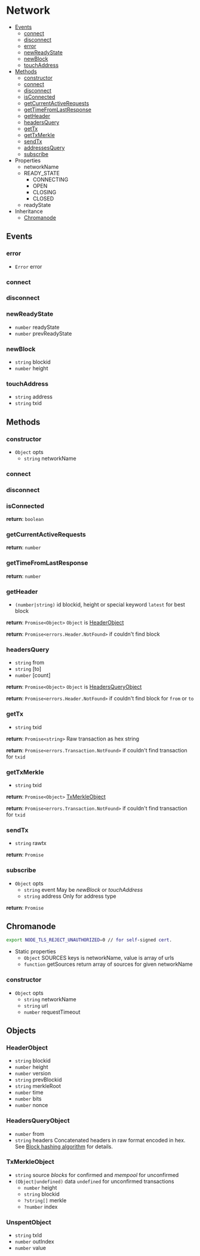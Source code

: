 # Network

  * [Events](#events)
    * [connect](#connect)
    * [disconnect](#disconnect)
    * [error](#error)
    * [newReadyState](#newreadystate)
    * [newBlock](#newblock)
    * [touchAddress](#touchaddress)
  * [Methods](#methods)
    * [constructor](#constructor)
    * [connect](#connect)
    * [disconnect](#disconnect)
    * [isConnected](#isconnected)
    * [getCurrentActiveRequests](#getcurrentactiverequests)
    * [getTimeFromLastResponse](#gettimefromlastresponse)
    * [getHeader](#getheader)
    * [headersQuery](#headersquery)
    * [getTx](#gettx)
    * [getTxMerkle](#gettxmerkle)
    * [sendTx](#sendtx)
    * [addressesQuery](#addressesquery)
    * [subscribe](#subscribe)
  * Properties
    * networkName
    * READY_STATE
      * CONNECTING
      * OPEN
      * CLOSING
      * CLOSED
    * readyState
  * Inheritance
    * [Chromanode](#chromanode)

## Events

### error

  * `Error` error

### connect

### disconnect

### newReadyState

  * `number` readyState
  * `number` prevReadyState

### newBlock

  * `string` blockid
  * `number` height

### touchAddress

  * `string` address
  * `string` txid

## Methods

### constructor

  * `Object` opts
    * `string` networkName

### connect

### disconnect

### isConnected

**return**: `boolean`

### getCurrentActiveRequests

**return**: `number`

### getTimeFromLastResponse

**return**: `number`

### getHeader

  * `(number|string)` id blockid, height or special keyword `latest` for best block

**return**: `Promise<Object>` `Object` is [HeaderObject](#headerobject)

**return**: `Promise<errors.Header.NotFound>` if couldn't find block

### headersQuery

  * `string` from
  * `string` [to]
  * `number` [count]

**return**: `Promise<Object>` `Object` is [HeadersQueryObject](#headersqueryobject)

**return**: `Promise<errors.Header.NotFound>` if couldn't find block for `from` or `to`

### getTx

  * `string` txid

**return**: `Promise<string>` Raw transaction as hex string

**return**: `Promise<errors.Transaction.NotFound>` if couldn't find transaction for `txid`

### getTxMerkle

  * `string` txid

**return**: `Promise<Object>` [TxMerkleObject](#txmerkleobject)

**return**: `Promise<errors.Transaction.NotFound>` if couldn't find transaction for `txid`

### sendTx

  * `string` rawtx

**return**: `Promise`

### subscribe

  * `Object` opts
    * `string` event May be *newBlock* or *touchAddress*
    * `string` address Only for address type

**return**: `Promise`

## Chromanode

```bash
export NODE_TLS_REJECT_UNAUTHORIZED=0 // for self-signed cert.
```

  * Static properties
    * `Object` SOURCES keys is networkName, value is array of urls
    * `function` getSources return array of sources for given networkName

### constructor

  * `Object` opts
    * `string` networkName
    * `string` url
    * `number` requestTimeout

## Objects

### HeaderObject

  * `string` blockid
  * `number` height
  * `number` version
  * `string` prevBlockid
  * `string` merkleRoot
  * `number` time
  * `number` bits
  * `number` nonce

### HeadersQueryObject

  * `number` from
  * `string` headers Concatenated headers in raw format encoded in hex. See [Block hashing algorithm](https://en.bitcoin.it/wiki/Block_hashing_algorithm) for details.

### TxMerkleObject

  * `string` source *blocks* for confirmed and *mempool* for unconfirmed
  * `(Object|undefined)` data `undefined` for unconfirmed transactions
    * `number` height
    * `string` blockid
    * `?string[]` merkle
    * `?number` index

### UnspentObject

  * `string` txId
  * `number` outIndex
  * `number` value
